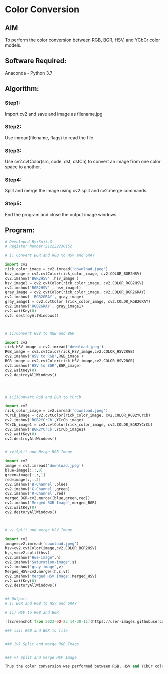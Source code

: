 # Color Conversion
## AIM
To perform the color conversion between RGB, BGR, HSV, and YCbCr color models.

## Software Required:
Anaconda - Python 3.7

## Algorithm:
### Step1:
Import cv2 and save and image as filename.jpg

### Step2:
Use imread(filename, flags) to read the file

### Step3:
Use cv2.cvtColor(src, code, dst, dstCn) to convert an image from one color space to another.

### Step4:
Split and merge the image using cv2.split and cv2.merge commands.

### Step5:
End the program and close the output image windows.

## Program:
```python
# Developed By:Suji.G
# Register Number:212222230152

# i) Convert BGR and RGB to HSV and GRAY

import cv2
rick_color_image = cv2.imread('download.jpeg')
hsv_image = cv2.cvtColor(rick_color_image, cv2.COLOR_BGR2HSV)
cv2.imshow('BGR2HSV' ,hsv_image )
hsv_imagel = cv2.cvtColor(rick_color_image, cv2.COLOR_RGB2HSV)
cv2.imshow('RGB2HSV' , hsv_imagel)
gray_image = cv2.cvtColor(rick_color_image, cv2.COLOR_BGR2GRAY)
cv2.imshow( 'BGR2GRAY', gray_image)
gray_image1 = cv2.cvtColor (rick_color_image, cv2.COLOR_RGB2GRAY)
cv2.imshow('RGB2GRAY', gray_image1)
cv2.waitKey(0)
cv2. destroyAllWindows()



# ii)Convert HSV to RGB and BGR

import cv2
rick_HSV_image = cv2.imread('download.jpeg')
RGB_image = cv2.cvtColor(rick_HSV_image,cv2.COLOR_HSV2RGB)
cv2.imshow('HSV to RGB',RGB_image )
BGR_image = cv2.cvtColor(rick_HSV_image,cv2.COLOR_HSV2BGR)
cv2.imshow('HSV to BGR',BGR_image)
cv2.waitKey(0)
cv2.destroyAllWindows()




# iii)Convert RGB and BGR to YCrCb

import cv2
rick_color_image = cv2.imread('download.jpeg')
YCrCb_image = cv2.cvtColor(rick_color_image, cv2.COLOR_RGB2YCrCb)
cv2.imshow('RGB2YCrCb',YCrCb_image)
YCrCb_image1 = cv2.cvtColor(rick_color_image, cv2.COLOR_BGR2YCrCb)
cv2.imshow('BGR2YCrCb',YCrCb_image1)
cv2.waitKey(0)
cv2.destroyAllWindows()


# iv)Split and Merge RGB Image

import cv2
image = cv2.imread('download.jpeg')
blue=image[:,:,0]
green=image[:,:,1]
red=image[:,:,2]
cv2.imshow('B-Channel',blue)
cv2.imshow('G-Channel',green)
cv2.imshow('R-Channel',red)
merged_BGR=cv2.merge((blue,green,red))
cv2.imshow('Merged BGR Image',merged_BGR)
cv2.waitKey(0)
cv2.destoryAllWindows()



# v) Split and merge HSV Image

import cv2
image=cv2.imread('download.jpeg')
hsv=cv2.cvtColor(image,cv2.COLOR_BGR2HSV)
h,s,v=cv2.split(hsv)
cv2.imshow("Hue-image",h)
cv2.imshow("Saturation-image",s)
cv2.imshow("gray-image",v)
Merged_HSV=cv2.merge((h,s,v))
cv2.imshow('Merged HSV Image',Merged_HSV)
cv2.waitKey(0)
cv2.destoryAllWindows()


## Output:
# i) BGR and RGB to HSV and GRAY

# ii) HSV to RGB and BGR

![Screenshot from 2023-03-23 14-38-11](https://user-images.githubusercontent.com/119559822/227412113-006aa7cf-fc32-4a04-a78e-6e50db8a3d4f.png)

### iii) RGB and BGR to file


### iv) Split and merge RGB Image


### v) Split and merge HSV Image

Thus the color conversion was performed between RGB, HSV and YCbCr color models.
